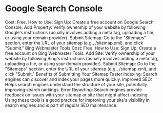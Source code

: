 # Google Search Console
Cost: Free.
How to Use:
Sign Up: Create a free account on Google Search Console.
Add Property: Verify ownership of your website by following Google's instructions (usually involves adding a meta tag, uploading a file, or using your domain provider).
Submit Sitemap: Go to the "Sitemaps" section, enter the URL of your sitemap (e.g., /sitemap.xml), and click "Submit."
Bing Webmaster Tools
Cost: Free.
How to Use:
Sign Up: Create a free account on Bing Webmaster Tools.
Add Site: Verify ownership of your website by following Bing's instructions (usually involves adding a meta tag, uploading a file, or using your domain provider).
Submit Sitemap: Go to the "Sitemaps" section, enter the URL of your sitemap (e.g., /sitemap.xml), and click "Submit."
Benefits of Submitting Your Sitemap
Faster Indexing: Search engines can discover and index your pages more quickly.
Improved SEO: Helps search engines understand the structure of your site, potentially improving search rankings.
Error Reporting: Search engines provide feedback on issues with your sitemap or site that might affect indexing.
Using these tools is a good practice for improving your site's visibility in search engines and is part of regular SEO maintenance.